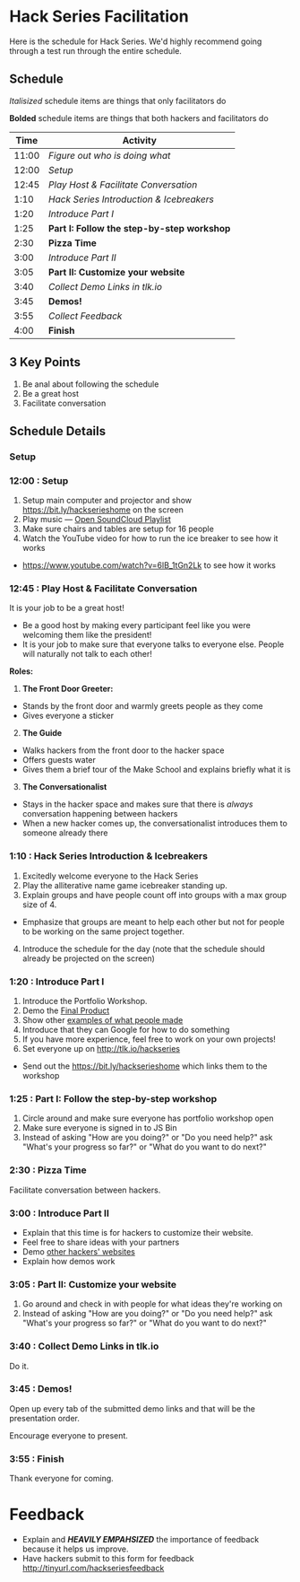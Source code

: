 # Hack Series Facilitation

Here is the schedule for Hack Series. We'd highly recommend going through
a test run through the entire schedule.

## Schedule

_Italisized_ schedule items are things that only facilitators do

**Bolded** schedule items are things that both hackers and facilitators do<kbd></kbd>

|   Time | Activity                                     |
| ------ | -------------------------------------------- |
|  11:00 | _Figure out who is doing what_               |
|  12:00 | _Setup_                                      |
|  12:45 | _Play Host & Facilitate Conversation_        |
|   1:10 | _Hack Series Introduction & Icebreakers_     |
|   1:20 | _Introduce Part I_                           |
|   1:25 | **Part I: Follow the step-by-step workshop** |
|   2:30 | **Pizza Time**                               |
|   3:00 | _Introduce Part II_                          |
|   3:05 | **Part II: Customize your website**          |
|   3:40 | _Collect Demo Links in tlk.io_               |
|   3:45 | **Demos!**                                   |
|   3:55 | _Collect Feedback_                           |
|   4:00 | **Finish**                                   |

## 3 Key Points

1. Be anal about following the schedule
2. Be a great host
3. Facilitate conversation

## Schedule Details

### Setup

### 12:00 : Setup

1. Setup main computer and projector and show https://bit.ly/hackserieshome on
   the screen
2. Play music — <a href="https://soundcloud.com/mike-bawless/sets/study-playlist-deadmau5" target="_blank_">Open SoundCloud Playlist</a>
3. Make sure chairs and tables are setup for 16 people
4. Watch the YouTube video for how to run the ice breaker to see how it works
  - https://www.youtube.com/watch?v=6lB_1tGn2Lk to see how it works


### 12:45 : Play Host & Facilitate Conversation

It is your job to be a great host!

- Be a good host by making every participant feel like you were welcoming them like the president!
- It is your job to make sure that everyone talks to everyone else. People will naturally not talk to each other!

**Roles:**

1. **The Front Door Greeter:**
  - Stands by the front door and warmly greets people as they come
  - Gives everyone a sticker
2. **The Guide**
  - Walks hackers from the front door to the hacker space
  - Offers guests water
  - Gives them a brief tour of the Make School and explains briefly what it is
3. **The Conversationalist**
  - Stays in the hacker space and makes sure that there is _always_
    conversation happening between hackers
  - When a new hacker comes up, the conversationalist introduces them to
    someone already there

### 1:10  : Hack Series Introduction & Icebreakers

1. Excitedly welcome everyone to the Hack Series
2. Play the alliterative name game icebreaker standing up.
3. Explain groups and have people count off into groups with a max group size of 4.
  - Emphasize that groups are meant to help each other but not for people to
    be working on the same project together.
4. Introduce the schedule for the day (note that the schedule should already be
   projected on the screen)

### 1:20 : Introduce Part I

1. Introduce the Portfolio Workshop.
  1. Demo the <a href="http://jsbin.com/gist/81d45193dab5236afbba?output" target="_blank_">Final Product</a>
  2. Show other [examples of what people made](websites/README.md)
  3. Introduce that they can Google for how to do something
2. If you have more experience, feel free to work on your own projects!
3. Set everyone up on http://tlk.io/hackseries
  - Send out the https://bit.ly/hackserieshome which links them to the workshop

### 1:25 : Part I: Follow the step-by-step workshop

1. Circle around and make sure everyone has portfolio workshop open
2. Make sure everyone is signed in to JS Bin
3. Instead of asking "How are you doing?" or "Do you need help?" ask "What's
   your progress so far?" or "What do you want to do next?"

### 2:30 : Pizza Time

Facilitate conversation between hackers.

### 3:00  : Introduce Part II

- Explain that this time is for hackers to customize their website.
- Feel free to share ideas with your partners
- Demo [other hackers' websites](EXTENSION.md)
- Explain how demos work

### 3:05  : Part II: Customize your website

1. Go around and check in with people for what ideas they're working on
2. Instead of asking "How are you doing?" or "Do you need help?" ask "What's
   your progress so far?" or "What do you want to do next?"

### 3:40 : Collect Demo Links in tlk.io

Do it.

### 3:45  : Demos!

Open up every tab of the submitted demo links and that will be the presentation
order.

Encourage everyone to present.

### 3:55  : Finish

Thank everyone for coming.

# Feedback

- Explain and **_HEAVILY EMPAHSIZED_** the importance of feedback because it helps
  us improve.
- Have hackers submit to this form for feedback
  http://tinyurl.com/hackseriesfeedback
